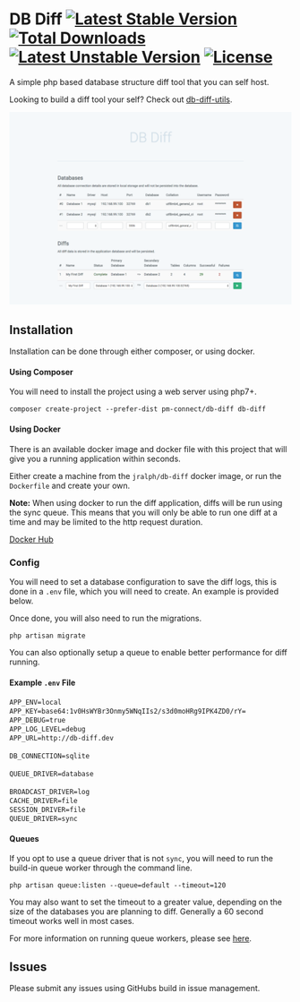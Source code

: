# DB Diff [![Latest Stable Version](https://poser.pugx.org/pm-connect/db-diff/v/stable)](https://packagist.org/packages/pm-connect/db-diff) [![Total Downloads](https://poser.pugx.org/pm-connect/db-diff/downloads.svg)](https://packagist.org/packages/pm-connect/db-diff) [![Latest Unstable Version](https://poser.pugx.org/pm-connect/db-diff/v/unstable.svg)](https://packagist.org/packages/pm-connect/db-diff) [![License](https://poser.pugx.org/pm-connect/db-diff/license.svg)](https://packagist.org/packages/pm-connect/db-diff)

A simple php based database structure diff tool that you can self host.

Looking to build a diff tool your self? Check out [db-diff-utils](https://github.com/PM-Connect/db-diff-utils).

[![DB Diff](https://raw.githubusercontent.com/PM-Connect/db-diff/master/public/img/db-diff.png)](https://github.com/PM-Connect/db-diff)

## Installation

Installation can be done through either composer, or using docker.

#### Using Composer

You will need to install the project using a web server using php7+.

```
composer create-project --prefer-dist pm-connect/db-diff db-diff
```

#### Using Docker

There is an available docker image and docker file with this project that will give you a running application within seconds.

Either create a machine from the `jralph/db-diff` docker image, or run the `Dockerfile` and create your own.

__Note:__ When using docker to run the diff application, diffs will be run using the sync queue. This means that you will only be able to run one diff at a time and may be limited to the http request duration.

[Docker Hub](https://hub.docker.com/r/jralph/db-diff/)

### Config

You will need to set a database configuration to save the diff logs, this is done in a `.env` file, which you will need to create. An example is provided below.

Once done, you will also need to run the migrations.

```
php artisan migrate
```

You can also optionally setup a queue to enable better performance for diff running.

#### Example `.env` File

```
APP_ENV=local
APP_KEY=base64:1v0HsWYBr3Onmy5WNqIIs2/s3d0moHRg9IPK4ZD0/rY=
APP_DEBUG=true
APP_LOG_LEVEL=debug
APP_URL=http://db-diff.dev

DB_CONNECTION=sqlite

QUEUE_DRIVER=database

BROADCAST_DRIVER=log
CACHE_DRIVER=file
SESSION_DRIVER=file
QUEUE_DRIVER=sync
```

#### Queues

If you opt to use a queue driver that is not `sync`, you will need to run the build-in queue worker through the command line.

```
php artisan queue:listen --queue=default --timeout=120
```

You may also want to set the timeout to a greater value, depending on the size of the databases you are planning to diff. Generally a 60 second timeout works well in most cases.

For more information on running queue workers, please see [here](https://laravel.com/docs/5.3/queues#running-the-queue-worker).

## Issues

Please submit any issues using GitHubs build in issue management.
